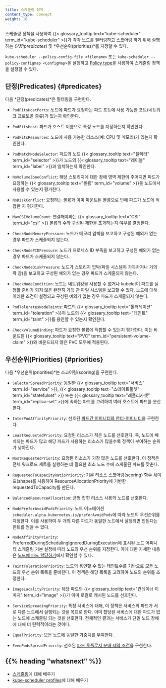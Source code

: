 ```yaml
---
title: 스케줄링 정책
content_type: concept
weight: 10
---
```


<!-- overview -->

스케줄링 정책을 사용하여 {{< glossary_tooltip text="kube-scheduler" term_id="kube-scheduler" >}}가 각각 노드를 필터링하고 스코어링 하기 위해 실행하는 *단정(predicates)* 및 *우선순위(priorities)*를 지정할 수 있다.

`kube-scheduler --policy-config-file <filename>` 또는 `kube-scheduler --policy-configmap <ConfigMap>`을 실행하고 [Policy type](https://pkg.go.dev/k8s.io/kube-scheduler@v0.18.0/config/v1?tab=doc#Policy)을 사용하여 스케줄링 정책을 설정할 수 있다.



<!-- body -->

## 단정(Predicates) {#predicates}

다음 *단정(predicates)*은 필터링을 구현한다.

- `PodFitsHostPorts`: 노드에 파드가 요청하는 파드 포트에 사용 가능한 포트(네트워크 프로토콜 종류)가 있는지 확인한다.

- `PodFitsHost`: 파드가 호스트 이름으로 특정 노드를 지정하는지 확인한다.

- `PodFitsResources`: 노드에 사용 가능한 리소스(예: CPU 및 메모리)가 있는지 확인한다.

- `PodMatchNodeSelector`: 파드의 노드 {{< glossary_tooltip text="셀렉터" term_id="selector" >}}가 노드의 {{< glossary_tooltip text="레이블" term_id="label" >}}과 일치하는지 확인한다.

- `NoVolumeZoneConflict`: 해당 스토리지에 대한 장애 영역 제한이 주어지면 파드가 요청하는 {{< glossary_tooltip text="볼륨" term_id="volume" >}}을 노드에서 사용할 수 있는지 평가한다.

- `NoDiskConflict`: 요청하는 볼륨과 이미 마운트된 볼륨으로 인해 파드가 노드에 적합한 지 평가한다.

- `MaxCSIVolumeCount`: 연결해야하는 {{< glossary_tooltip text="CSI" term_id="csi" >}} 볼륨의 수와 구성된 제한을 초과하는지 여부를 결정한다.

- `CheckNodeMemoryPressure`: 노드가 메모리 압박을 보고하고 구성된 예외가 없는 경우 파드가 스케줄되지 않는다.

- `CheckNodePIDPressure`: 노드가 프로세스 ID 부족을 보고하고 구성된 예외가 없는 경우 파드가 스케줄되지 않는다.

- `CheckNodeDiskPressure`: 노드가 스토리지 압박(파일 시스템이 가득차거나 거의 꽉 참)을 보고하고 구성된 예외가 없는 경우 파드가 스케줄되지 않는다.

- `CheckNodeCondition`: 노드는 네트워킹을 사용할 수 없거나 kubelet이 파드를 실행할 준비가 되지 않은 완전히 가득 찬 파일 시스템을 보고할 수 있다. 노드에 대해 이러한 조건이 설정되고 구성된 예외가 없는 경우 파드가 스케줄되지 않는다.

- `PodToleratesNodeTaints`: 파드의 {{< glossary_tooltip text="톨러레이션" term_id="toleration" >}}이 노드의 {{< glossary_tooltip text="테인트" term_id="taint" >}}를 용인할 수 있는지 확인한다.

- `CheckVolumeBinding`: 파드가 요청한 볼륨에 적합할 수 있는지 평가한다. 이는 바운드된 {{< glossary_tooltip text="PVC" term_id="persistent-volume-claim" >}}와 바운드되지 않은 PVC 모두에 적용된다.

## 우선순위(Priorities) {#priorities}

다음 *우선순위(priorities)*는 스코어링(scoring)을 구현한다.

- `SelectorSpreadPriority`: 동일한 {{< glossary_tooltip text="서비스" term_id="service" >}}, {{< glossary_tooltip text="스테이트풀셋" term_id="statefulset" >}} 또는 {{< glossary_tooltip text="레플리카셋" term_id="replica-set" >}}에 속하는 파드를 고려하여 여러 호스트에 파드를 분산한다.

- `InterPodAffinityPriority`: 선호된 [파드간 어피니티와 안티-어피니티](/ko/docs/concepts/scheduling-eviction/assign-pod-node/#파드간-어피니티와-안티-어피니티)을 구현한다.

- `LeastRequestedPriority`: 요청된 리소스가 적은 노드를 선호한다. 즉, 노드에 배치되는 파드가 많고 해당 파드가 사용하는 리소스가 많을수록 정책이 부여하는 순위가 낮아진다.

- `MostRequestedPriority`: 요청된 리소스가 가장 많은 노드를 선호한다. 이 정책은 전체 워크로드 세트를 실행하는 데 필요한 최소 노드 수에 스케줄된 파드를 맞춘다.

- `RequestedToCapacityRatioPriority`: 기본 리소스 스코어링(scoring) 함수 셰이프(shape)를 사용하여 ResourceAllocationPriority에 기반한 requestedToCapacity를 만든다.

- `BalancedResourceAllocation`: 균형 잡힌 리소스 사용의 노드를 선호한다.

- `NodePreferAvoidPodsPriority`: 노드 어노테이션 `scheduler.alpha.kubernetes.io/preferAvoidPods`에 따라 노드의 우선순위를 지정한다. 이를 사용하여 두 개의 다른 파드가 동일한 노드에서 실행되면 안된다는 힌트를 얻을 수 있다.

- `NodeAffinityPriority`: PreferredDuringSchedulingIgnoredDuringExecution에 표시된 노드 어피니티 스케줄링 기본 설정에 따라 노드의 우선 순위를 지정한다. 이에 대한 자세한 내용은 [노드에 파드 할당하기](/ko/docs/concepts/scheduling-eviction/assign-pod-node/)에서 확인할 수 있다.

- `TaintTolerationPriority`: 노드의 용인할 수 없는 테인트수를 기반으로 모든 노드의 우선 순위 목록을 준비한다. 이 정책은 해당 목록을 고려하여 노드의 순위를 조정한다.

- `ImageLocalityPriority`: 해당 파드의 {{< glossary_tooltip text="컨테이너 이미지" term_id="image" >}}가 이미 로컬로 캐시된 노드를 선호한다.

- `ServiceSpreadingPriority`: 특정 서비스에 대해, 이 정책은 서비스의 파드가 서로 다른 노드에서 실행되는 것을 목표로 한다. 이미 할당된 서비스에 대한 파드가 없는 노드에 스케줄링 되는 것을 선호한다. 전체적인 결과는 서비스가 단일 노드 장애에 대해 더 탄력적이라는 것이다.

- `EqualPriority`: 모든 노드에 동일한 가중치를 부여한다.

- `EvenPodsSpreadPriority`: 선호된 [파드 토폴로지 분배 제약 조건](/ko/docs/concepts/workloads/pods/pod-topology-spread-constraints/)을 구현한다.



## {{% heading "whatsnext" %}}

* [스케줄링](/ko/docs/concepts/scheduling-eviction/kube-scheduler/)에 대해 배우기
* [kube-scheduler profiles](/docs/reference/scheduling/profiles/)에 대해 배우기
